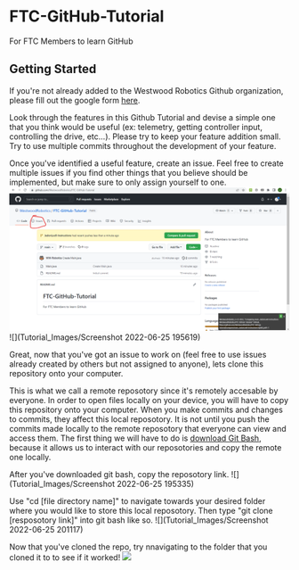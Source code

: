 # FTC-GitHub-Tutorial
For FTC Members to learn GitHub

## Getting Started
If you're not already added to the Westwood Robotics Github organization, please fill out the google form [here](https://docs.google.com/forms/d/e/1FAIpQLSem02o6UWvw7SDrx79-wWmDvUgLiNIrVyI_i_1ZKi8lNNkPrA/).

Look through the features in this Github Tutorial and devise a simple one that you think would be useful (ex: telemetry, getting controller input, controlling the drive, etc...). Please try to keep your feature addition small. Try to use multiple commits throughout the development of your feature.

Once you've identified a useful feature, create an issue. Feel free to create multiple issues if you find other things that you believe should be implemented, but make sure to only assign yourself to one. 
![](Tutorial_Images/DELETEME13.png)
![](Tutorial_Images/Screenshot 2022-06-25 195619)

Great, now that you've got an issue to work on (feel free to use issues already created by others but not assigned to anyone), lets clone this repository onto your computer.

This is what we call a remote reposotory since it's remotely accesable by everyone. In order to open files locally on your device, you will have to copy this repository onto your computer. When you make commits and changes to commits, they affect this local reposotory. It is not until you push the commits made locally to the remote reposotory that everyone can view and access them.
The first thing we will have to do is [download Git Bash](https://git-scm.com/downloads), because it allows us to interact with our reposotories and copy the remote one locally. 

After you've downloaded git bash, copy the reposotory link.
![](Tutorial_Images/Screenshot 2022-06-25 195335)

Use "cd [file directory name]" to navigate towards your desired folder where you would like to store this local reposotory.
Then type "git clone [resposotory link]" into git bash like so.
![](Tutorial_Images/Screenshot 2022-06-25 201117)

Now that you've cloned the repo, try nnavigating to the folder that you cloned it to to see if it worked!
![](Tutorial_Images/Screenshot%202022-06-25%20201846)



